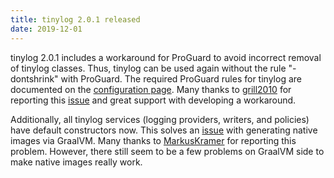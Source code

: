 ```yaml
---
title: tinylog 2.0.1 released
date: 2019-12-01
---
```


tinylog 2.0.1 includes a workaround for ProGuard to avoid incorrect removal of tinylog classes. Thus, tinylog can be used again without the rule "-dontshrink" with ProGuard. The required ProGuard rules for tinylog are documented on the [configuration page](configuration#proguard). Many thanks to [grill2010](https://github.com/grill2010) for reporting this [issue](https://github.com/tinylog-org/tinylog/issues/126) and great support with developing a workaround.

Additionally, all tinylog services (logging providers, writers, and policies) have default constructors now. This solves an [issue](https://github.com/tinylog-org/tinylog/issues/127) with generating native images via GraalVM. Many thanks to [MarkusKramer](https://github.com/MarkusKramer) for reporting this problem. However, there still seem to be a few problems on GraalVM side to make native images really work.

